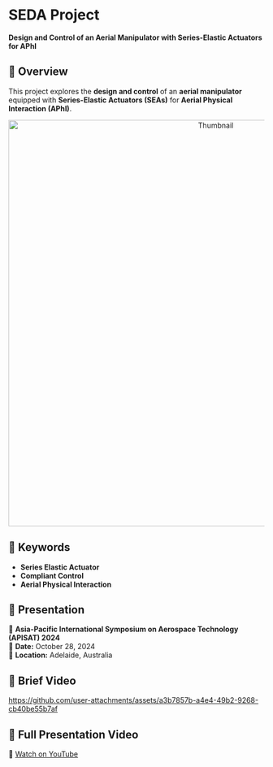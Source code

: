 # SEDA Project  
**Design and Control of an Aerial Manipulator with Series-Elastic Actuators for APhI**  

## 🔹 Overview  
This project explores the **design and control** of an **aerial manipulator** equipped with **Series-Elastic Actuators (SEAs)** for **Aerial Physical Interaction (APhI)**.  

<div align="center">
  <img src="https://github.com/user-attachments/assets/9bea1c37-6ae1-485b-bd9f-e2a6b85d4f18" alt="Thumbnail" width="800">
</div>

## 🔹 Keywords  
- **Series Elastic Actuator**  
- **Compliant Control**  
- **Aerial Physical Interaction**  

## 🔹 Presentation  
📢 **Asia-Pacific International Symposium on Aerospace Technology (APISAT) 2024**  
📅 **Date:** October 28, 2024  
📍 **Location:** Adelaide, Australia  

## 🎥 Brief Video  
https://github.com/user-attachments/assets/a3b7857b-a4e4-49b2-9268-cb40be55b7af  

## 🎥 Full Presentation Video  
🔗 [Watch on YouTube](https://www.youtube.com/watch?v=hmdKJYuP2YA)  
